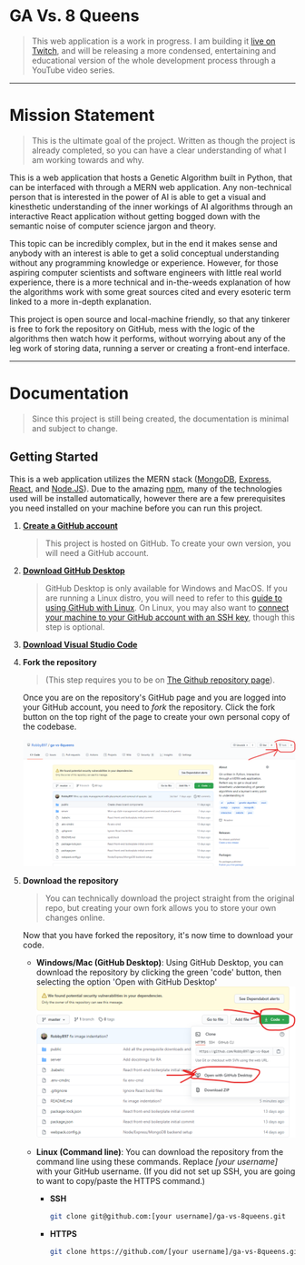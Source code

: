 # GA Vs. 8 Queens
>   This web application is a work in progress. I am building it [live on Twitch](https://www.twitch.tv/robbybergers), and will be releasing a more condensed, entertaining and educational version of the whole development process through a YouTube video series.

---

# Mission Statement
>   This is the ultimate goal of the project. Written as though the project is already completed, so you can have a clear understanding of what I am working towards and why.

This is a web application that hosts a Genetic Algorithm built in Python, that can be interfaced with through a MERN web application. Any non-technical person that is interested in the power of AI is able to get a visual and kinesthetic understanding of the inner workings of AI algorithms through an interactive React application without getting bogged down with the semantic noise of computer science jargon and theory. 

This topic can be incredibly complex, but in the end it makes sense and anybody with an interest is able to get a solid conceptual understanding without any programming knowledge or experience. However, for those aspiring computer scientists and software engineers with little real world experience, there is a more technical and in-the-weeds explanation of how the algorithms work with some great sources cited and every esoteric term linked to a more in-depth explanation. 

This project is open source and local-machine friendly, so that any tinkerer is free to fork the repository on GitHub, mess with the logic of the algorithms then watch how it performs, without worrying about any of the leg work of storing data, running a server or creating a front-end interface.

---

# Documentation
>   Since this project is still being created, the documentation is minimal and subject to change.

## Getting Started

This is a web application utilizes the MERN stack ([MongoDB](https://www.mongodb.com/), [Express](https://expressjs.com/), [React](https://reactjs.org/), and [Node.JS](https://nodejs.org/)). Due to the amazing [npm](https://www.npmjs.com/), many of the technologies used will be installed automatically, however there are a few prerequisites you need installed on your machine before you can run this project.

1.  **[Create a GitHub account](https://github.com/join?ref_cta=Sign+up&ref_loc=header+logged+out&ref_page=%2F&source=header-home)**
    >   This project is hosted on GitHub. To create your own version, you will need a GitHub account.

1.  **[Download GitHub Desktop](https://desktop.github.com/)**
    >   GitHub Desktop is only available for Windows and MacOS. If you are running a Linux distro, you will need to refer to this [guide to using GitHub with Linux](https://www.howtoforge.com/tutorial/install-git-and-github-on-ubuntu/). On Linux, you may also want to [connect your machine to your GitHub account with an SSH key](https://medium.com/@pacroy/connecting-to-github-with-ssh-f54248ccf30d), though this step is optional.

1.  **[Download Visual Studio Code](https://code.visualstudio.com/download)**

1.  **Fork the repository**
    >   (This step requires you to be on [The Github repository page](https://github.com/RobbyB97/ga-vs-8queens)).

    Once you are on the repository's GitHub page and you are logged into your GitHub account, you need to _fork_ the repository. Click the fork button on the top right of the page to create your own personal copy of the codebase.

    ![Fork the repository](./public/dist/images/screenshots/fork_on_github.png)

1.  **Download the repository**
    >   You can technically download the project straight from the original repo, but creating your own fork allows you to store your own changes online.

    Now that you have forked the repository, it's now time to download your code.

    -   **Windows/Mac (GitHub Desktop)**:
        Using GitHub Desktop, you can download the repository by clicking the green 'code' button, then selecting the option 'Open with GitHub Desktop'
        ![Cloning the repository with GitHub Desktop](./public/dist/images/screenshots/download_the_repository.png)

    -   **Linux (Command line)**:
        You can download the repository from the command line using these commands. Replace _[your username]_ with your GitHub username. (If you did not set up SSH, you are going to want to copy/paste the HTTPS command.)

        -   **SSH**
            ```bash
            git clone git@github.com:[your username]/ga-vs-8queens.git
            ```

        -   **HTTPS**
            ```bash
            git clone https://github.com/[your username]/ga-vs-8queens.git
            ```
